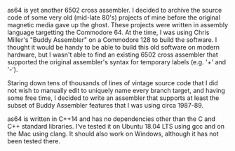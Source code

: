 as64 is yet another 6502 cross assembler. I decided to archive the source
code of some very old (mid-late 80's) projects of mine before the original
magnetic media gave up the ghost. These projects were written in assembly
language targetting the Commodore 64. At the time, I was using Chris Miller's
"Buddy Assembler" on a Commodore 128 to build the software. I thought it
would be handy to be able to build this old software on modern hardware,
but I wasn't able to find an existing 6502 cross assembler that supported
the original assembler's syntax for temporary labels (e.g. '+' and '-').

Staring down tens of thousands of lines of vintage source code that I did
not wish to manually edit to uniquely name every branch target, and having
some free time, I decided to write an assembler that supports at least the
subset of Buddy Assembler features that I was using circa 1987-89.

as64 is written in C++14 and has no dependencies other than the C and C++
standard libraries. I've tested it on Ubuntu 18.04 LTS using gcc and on
the Mac using clang. It should also work on Windows, although it has not
been tested there.
